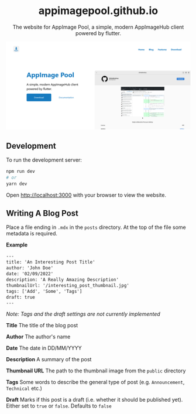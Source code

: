 <center>
    <h1>appimagepool.github.io</h1>
    <p>The website for AppImage Pool, a simple, modern AppImageHub client powered by flutter.</p>
</center>

![The hero section of the website](./assets/hero.png)



## Development

To run the development server:

```bash
npm run dev
# or
yarn dev
```

Open [http://localhost:3000](http://localhost:3000) with your browser to view the website.

## Writing A Blog Post

Place a file ending in `.mdx` in the `posts` directory. At the top of the file some metadata is required.

**Example**
```mdx
---
title: 'An Interesting Post Title'
author: 'John Doe'
date: '02/09/2022'
description: 'A Really Amazing Description'
thumbnailUrl: '/interesting_post_thumbnail.jpg'
tags: ['Add', 'Some', 'Tags']
draft: true
---
```

*Note: Tags and the draft settings are not currently implemented*

**Title** The title of the blog post

**Author** The author's name

**Date** The date in DD/MM/YYYY

**Description** A summary of the post

**Thumbnail URL** The path to the thumbnail image from the `public` directory

**Tags** Some words to describe the general type of post (e.g. `Announcement`, `Technical` etc.)

**Draft** Marks if this post is a draft (i.e. whether it should be published yet). Either set to `true` or `false`. Defaults to `false`

